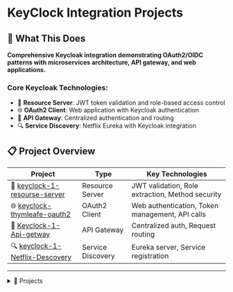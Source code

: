 # KeyClock Integration Projects

## 🎯 What This Does

**Comprehensive Keycloak integration demonstrating OAuth2/OIDC patterns with microservices architecture, API gateway, and web applications.**

### Core Keycloak Technologies:
- 🔐 **Resource Server**: JWT token validation and role-based access control
- 🌐 **OAuth2 Client**: Web application with Keycloak authentication
- 🚪 **API Gateway**: Centralized authentication and routing
- 🔍 **Service Discovery**: Netflix Eureka with Keycloak integration

## 📋 Project Overview

| Project | Type | Key Technologies |
|---------|------|------------------|
| 🔐 [keyclock-1-resourse-server](keyclock-1-resourse-server/) | Resource Server | JWT validation, Role extraction, Method security |
| 🌐 [keyclock-thymleafe-oauth2](keyclock-thymleafe-oauth2/) | OAuth2 Client | Web authentication, Token management, API calls |
| 🚪 [Keyclock-1-Api-getway](Keyclock-1-Api-getway/) | API Gateway | Centralized auth, Request routing |
| 🔍 [keyclock-1-Netflix-Descovery](keyclock-1-Netflix-Descovery/) | Service Discovery | Eureka server, Service registration |

---

<details>
<summary>📂 Projects</summary>

- [🔐 keyclock-1-resourse-server](keyclock-1-resourse-server/)
	<details>
	<summary>OAuth2 resource server with Keycloak JWT validation</summary>

	- **What it does**: Validates Keycloak JWT tokens and enforces role-based access control
	- **Key operations**: OAuth2 resource server, Keycloak integration, custom JWT role extraction, method-level security, role-based access control, public endpoint configuration, JWT authentication converter
	- **Skills**: JWT validation, external identity provider, token processing, resource protection

	</details>

- [🌐 keyclock-thymleafe-oauth2](keyclock-thymleafe-oauth2/)
	<details>
	<summary>Web application with Keycloak OAuth2 client integration</summary>

	- **What it does**: Web application integrating with Keycloak for authentication and external API calls
	- **Key operations**: OAuth2 client integration, token management, external API calls, OIDC user integration, Thymeleaf template integration, RestTemplate token propagation, OAuth2AuthorizedClient service
	- **Skills**: Authorization code flow, token management, OIDC integration, external API calls

	</details>

- [🚪 Keyclock-1-Api-getway](Keyclock-1-Api-getway/)
	<details>
	<summary>API Gateway with Keycloak authentication</summary>

	- **What it does**: Centralized API gateway with Keycloak authentication and request routing
	- **Key tech**: Spring Cloud Gateway, Keycloak integration, Request routing, Authentication filters
	- **Skills**: API gateway patterns, centralized authentication, request routing, microservices security

	</details>

- [🔍 keyclock-1-Netflix-Descovery](keyclock-1-Netflix-Descovery/)
	<details>
	<summary>Netflix Eureka service discovery with Keycloak</summary>

	- **What it does**: Service discovery server for Keycloak-secured microservices
	- **Key tech**: Netflix Eureka, Service registration, Discovery server, Microservices architecture
	- **Skills**: Service discovery, microservices patterns, service registration, distributed systems

	</details>

</details>